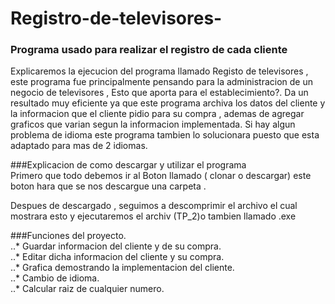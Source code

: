   #  Registro-de-televisores-
### Programa  usado para realizar el registro de cada cliente
Explicaremos la ejecucion del programa  llamado Registo de televisores , este programa fue principalmente pensando para la administracion de un negocio de televisores  , Esto que aporta para el establecimiento?.
Da un resultado muy eficiente ya que este programa archiva los datos del cliente y la informacion que el cliente pidio para su  compra , ademas de agregar graficos que varian segun la informacion implementada.
Si hay algun problema de idioma este programa tambien lo solucionara puesto que esta adaptado para mas de 2 idiomas.


###Explicacion de como descargar y utilizar el programa     
Primero que todo debemos ir al Boton  llamado (   clonar o descargar) este boton hara que se nos descargue una carpeta .





Despues de descargado , seguimos a  descomprimir el archivo el cual mostrara esto y ejecutaremos el archiv (TP_2)o tambien llamado .exe



###Funciones del proyecto.    
..* Guardar informacion del cliente y de su compra.  
..* Editar dicha informacion del cliente y su compra.  
..* Grafica demostrando  la implementacion del cliente.  
..* Cambio de idioma.  
..* Calcular raiz de cualquier numero.  


